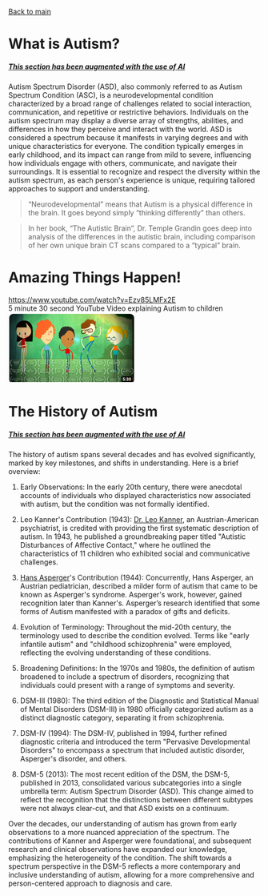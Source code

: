 [Back to main](README.md)

# What is Autism?

##### [This section has been augmented with the use of AI](AI.md)

Autism Spectrum Disorder (ASD), also commonly referred to as Autism Spectrum Condition (ASC), is a neurodevelopmental condition characterized by a broad range of challenges related to social interaction, communication, and repetitive or restrictive behaviors. Individuals on the autism spectrum may display a diverse array of strengths, abilities, and differences in how they perceive and interact with the world. 
ASD is considered a spectrum because it manifests in varying degrees and with unique characteristics for everyone. The condition typically emerges in early childhood, and its impact can range from mild to severe, influencing how individuals engage with others, communicate, and navigate their surroundings. It is essential to recognize and respect the diversity within the autism spectrum, as each person's experience is unique, requiring tailored approaches to support and understanding.

> “Neurodevelopmental” means that Autism is a physical difference in the brain. It goes beyond simply “thinking differently” than others.

>  In her book, “The Autistic Brain”, Dr. Temple Grandin goes deep into analysis of the differences in the autistic brain, including comparison of her own unique brain CT scans compared to a “typical” brain.

# Amazing Things Happen!

https://www.youtube.com/watch?v=Ezv85LMFx2E  
5 minute 30 second YouTube Video explaining Autism to children  
![Amazing Things Happen Thumbnail](images/thumbamazingthings.png)


# The History of Autism

##### [This section has been augmented with the use of AI](AI.md)

The history of autism spans several decades and has evolved significantly, marked by key milestones, and shifts in understanding. Here is a brief overview:

1. Early Observations:
In the early 20th century, there were anecdotal accounts of individuals who displayed characteristics now associated with autism, but the condition was not formally identified.

2. Leo Kanner's Contribution (1943):
[Dr. Leo Kanner](https://en.wikipedia.org/wiki/Leo_Kanner), an Austrian-American psychiatrist, is credited with providing the first systematic description of autism. In 1943, he published a groundbreaking paper titled "Autistic Disturbances of Affective Contact," where he outlined the characteristics of 11 children who exhibited social and communicative challenges.

3. [Hans Asperger](https://en.wikipedia.org/wiki/Hans_Asperger)'s Contribution (1944):
Concurrently, Hans Asperger, an Austrian pediatrician, described a milder form of autism that came to be known as Asperger's syndrome. Asperger's work, however, gained recognition later than Kanner's.
Asperger’s research identified that some forms of Autism manifested with a paradox of gifts and deficits.

4. Evolution of Terminology:
Throughout the mid-20th century, the terminology used to describe the condition evolved. Terms like "early infantile autism" and "childhood schizophrenia" were employed, reflecting the evolving understanding of these conditions.

5. Broadening Definitions:
In the 1970s and 1980s, the definition of autism broadened to include a spectrum of disorders, recognizing that individuals could present with a range of symptoms and severity.

6. DSM-III (1980):
The third edition of the Diagnostic and Statistical Manual of Mental Disorders (DSM-III) in 1980 officially categorized autism as a distinct diagnostic category, separating it from schizophrenia.

7. DSM-IV (1994):
The DSM-IV, published in 1994, further refined diagnostic criteria and introduced the term "Pervasive Developmental Disorders" to encompass a spectrum that included autistic disorder, Asperger's disorder, and others.

8. DSM-5 (2013):
The most recent edition of the DSM, the DSM-5, published in 2013, consolidated various subcategories into a single umbrella term: Autism Spectrum Disorder (ASD). This change aimed to reflect the recognition that the distinctions between different subtypes were not always clear-cut, and that ASD exists on a continuum.

Over the decades, our understanding of autism has grown from early observations to a more nuanced appreciation of the spectrum. The contributions of Kanner and Asperger were foundational, and subsequent research and clinical observations have expanded our knowledge, emphasizing the heterogeneity of the condition. The shift towards a spectrum perspective in the DSM-5 reflects a more contemporary and inclusive understanding of autism, allowing for a more comprehensive and person-centered approach to diagnosis and care.
